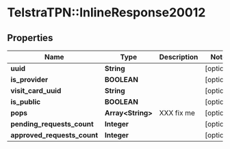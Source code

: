 # TelstraTPN::InlineResponse20012

## Properties
Name | Type | Description | Notes
------------ | ------------- | ------------- | -------------
**uuid** | **String** |  | [optional] 
**is_provider** | **BOOLEAN** |  | [optional] 
**visit_card_uuid** | **String** |  | [optional] 
**is_public** | **BOOLEAN** |  | [optional] 
**pops** | **Array&lt;String&gt;** | XXX fix me | [optional] 
**pending_requests_count** | **Integer** |  | [optional] 
**approved_requests_count** | **Integer** |  | [optional] 



